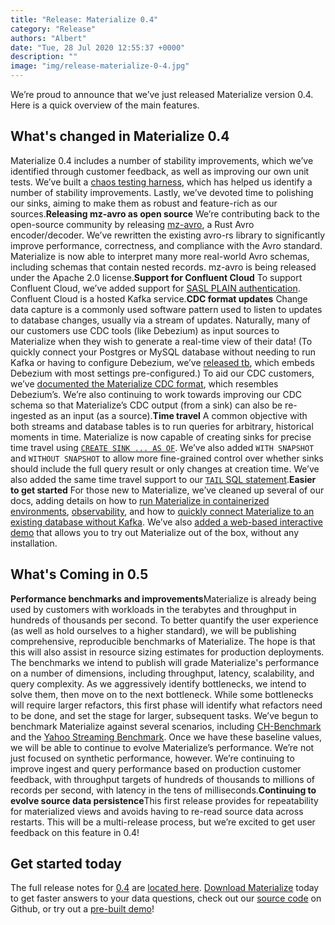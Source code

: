 ```yaml
---
title: "Release: Materialize 0.4"
category: "Release"
authors: "Albert"
date: "Tue, 28 Jul 2020 12:55:37 +0000"
description: ""
image: "img/release-materialize-0-4.jpg"
---
```


We’re proud to announce that we’ve just released Materialize version 0.4\. Here is a quick overview of the main features.

## **What's changed in Materialize 0.4**

Materialize 0.4 includes a number of stability improvements, which we’ve identified through customer feedback, as well as improving our own unit tests. We’ve built a [chaos testing harness](https://github.com/MaterializeInc/materialize/tree/main/test/chaos), which has helped us identify a number of stability improvements. Lastly, we’ve devoted time to polishing our sinks, aiming to make them as robust and feature-rich as our sources.**Releasing mz-avro as open source** We’re contributing back to the open-source community by releasing [mz-avro](https://crates.io/crates/mz-avro), a Rust Avro encoder/decoder. We’ve rewritten the existing avro-rs library to significantly improve performance, correctness, and compliance with the Avro standard. Materialize is now able to interpret many more real-world Avro schemas, including schemas that contain nested records. mz-avro is being released under the Apache 2.0 license.**Support for Confluent Cloud** To support Confluent Cloud, we’ve added support for [SASL PLAIN authentication](https://github.com/MaterializeInc/materialize/issues/3418). Confluent Cloud is a hosted Kafka service.**CDC format updates** Change data capture is a commonly used software pattern used to listen to updates to database changes, usually via a stream of updates. Naturally, many of our customers use CDC tools (like Debezium) as input sources to Materialize when they wish to generate a real-time view of their data! (To quickly connect your Postgres or MySQL database without needing to run Kafka or having to configure Debezium, we’ve [released tb](https://github.com/MaterializeInc/tb), which embeds Debezium with most settings pre-configured.) To aid our CDC customers, we’ve [documented the Materialize CDC format](https://materialize.io/docs/sql/create-sink/#consistency-metadata), which resembles Debezium’s. We’re also continuing to work towards improving our CDC schema so that Materialize’s CDC output (from a sink) can also be re-ingested as an input (as a source).**Time travel** A common objective with both streams and database tables is to run queries for arbitrary, historical moments in time. Materialize is now capable of creating sinks for precise time travel using [`CREATE SINK ... AS OF`](https://materialize.io/docs/sql/create-sink/#as-of). We’ve also added `WITH SNAPSHOT` and `WITHOUT SNAPSHOT` to allow more fine-grained control over whether sinks should include the full query result or only changes at creation time. We’ve also added the same time travel support to our [`TAIL` SQL statement](https://materialize.io/docs/sql/tail/#as-of).**Easier to get started** For those new to Materialize, we’ve cleaned up several of our docs, adding details on how to [run Materialize in containerized environments](https://materialize.io/docs/install/), [observability](https://materialize.io/docs/monitoring/), and how to [quickly connect Materialize to an existing database without Kafka](https://materialize.io/docs/third-party/debezium/#kafka-less-setup). We’ve also [added a web-based interactive demo](https://materialize.io/docs/katacoda?intro-wikipedia) that allows you to try out Materialize out of the box, without any installation.

## **What's Coming in 0.5**

**Performance benchmarks and improvements**Materialize is already being used by customers with workloads in the terabytes and throughput in hundreds of thousands per second. To better quantify the user experience (as well as hold ourselves to a higher standard), we will be publishing comprehensive, reproducible benchmarks of Materialize. The hope is that this will also assist in resource sizing estimates for production deployments. The benchmarks we intend to publish will grade Materialize's performance on a number of dimensions, including throughput, latency, scalability, and query complexity. As we aggressively identify bottlenecks, we intend to solve them, then move on to the next bottleneck. While some bottlenecks will require larger refactors, this first phase will identify what refactors need to be done, and set the stage for larger, subsequent tasks. We’ve begun to benchmark Materialize against several scenarios, including [CH-Benchmark](https://db.in.tum.de/research/projects/CHbenCHmark/index.shtml) and the [Yahoo Streaming Benchmark](https://github.com/yahoo/streaming-benchmarks). Once we have these baseline values, we will be able to continue to evolve Materialize’s performance. We’re not just focused on synthetic performance, however. We’re continuing to improve ingest and query performance based on production customer feedback, with throughput targets of hundreds of thousands to millions of records per second, with latency in the tens of milliseconds.**Continuing to evolve source data persistence**This first release provides for repeatability for materialized views and avoids having to re-read source data across restarts. This will be a multi-release process, but we’re excited to get user feedback on this feature in 0.4!

## **Get started today**

The full release notes for [0.4](https://github.com/MaterializeInc/materialize/releases/tag/v0.4.0) are [located here](https://materialize.io/docs/release-notes/#v040). [Download Materialize](https://materialize.io/download/) today to get faster answers to your data questions, check out our [source code](https://github.com/materializeinc/materialize) on Github, or try out a [pre-built demo](https://materialize.io/docs/demos/business-intelligence/)!